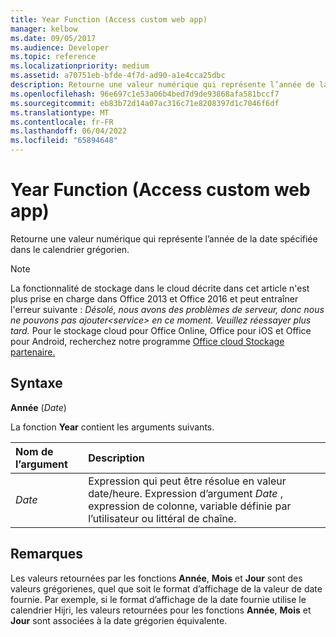 ```yaml
---
title: Year Function (Access custom web app)
manager: kelbow
ms.date: 09/05/2017
ms.audience: Developer
ms.topic: reference
ms.localizationpriority: medium
ms.assetid: a70751eb-bfde-4f7d-ad90-a1e4cca25dbc
description: Retourne une valeur numérique qui représente l’année de la date spécifiée dans le calendrier grégorien.
ms.openlocfilehash: 96e697c1e53a06b4bed7d9de93868afa581bccf7
ms.sourcegitcommit: eb83b72d14a07ac316c71e8208397d1c7046f6df
ms.translationtype: MT
ms.contentlocale: fr-FR
ms.lasthandoff: 06/04/2022
ms.locfileid: "65894648"
---
```

# <a name="year-function-access-custom-web-app"></a>Year Function (Access custom web app)

Retourne une valeur numérique qui représente l’année de la date spécifiée dans le calendrier grégorien.
  
> [!NOTE]
> La fonctionnalité de stockage dans le cloud décrite dans cet article n'est plus prise en charge dans Office 2013 et Office 2016 et peut entraîner l'erreur suivante : *Désolé, nous avons des problèmes de serveur, donc nous ne pouvons pas ajouter\<service\> en ce moment. Veuillez réessayer plus tard.*
> Pour le stockage cloud pour Office Online, Office pour iOS et Office pour Android, recherchez notre programme [Office cloud Stockage partenaire.](/microsoft-365/cloud-storage-partner-program/)
  
## <a name="syntax"></a>Syntaxe

 **Année** (*Date*)
  
La fonction **Year** contient les arguments suivants.
  
|**Nom de l’argument**|**Description**|
|:-----|:-----|
| *Date*  <br/> |Expression qui peut être résolue en valeur date/heure. Expression d’argument *Date* , expression de colonne, variable définie par l’utilisateur ou littéral de chaîne. |

## <a name="remarks"></a>Remarques

Les valeurs retournées par les fonctions **Année**, **Mois** et **Jour** sont des valeurs grégorienes, quel que soit le format d’affichage de la valeur de date fournie. Par exemple, si le format d’affichage de la date fournie utilise le calendrier Hijri, les valeurs retournées pour les fonctions **Année**, **Mois** et **Jour** sont associées à la date grégorien équivalente.
  